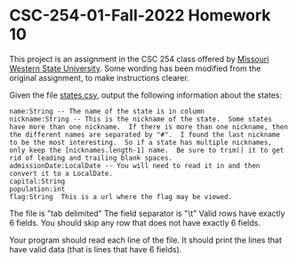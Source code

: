 <h1>CSC-254-01-Fall-2022 Homework 10</h1>
This project is an assignment in the CSC 254 class offered by <a href="https://www.missouriwestern.edu/">Missouri Western State University</a>. Some wording has been modified from the original assignment, to make instructions clearer.

Given the file [states.csv](states.csv), output the following information about the states:


    name:String -- The name of the state is in column 
    nickname:String -- This is the nickname of the state.  Some states have more than one nickname.  If there is more than one nickname, then the different names are separated by "#".  I found the last nickname to be the most interesting.  So if a state has multiple nicknames, only keep the [nicknames.length-1] name.  Be sure to trim() it to get rid of leading and trailing blank spaces.
    admissionDate:LocalDate -- You will need to read it in and then convert it to a LocalDate.
    capital:String
    population:int
    flag:String  This is a url where the flag may be viewed.
The file is "tab delimited"  The field separator is "\t"  Valid rows have exactly 6 fields.   You should skip any row that does not have exactly 6 fields.

Your program should read each line of the file.  It should print the lines that have valid data (that is lines that have 6 fields).